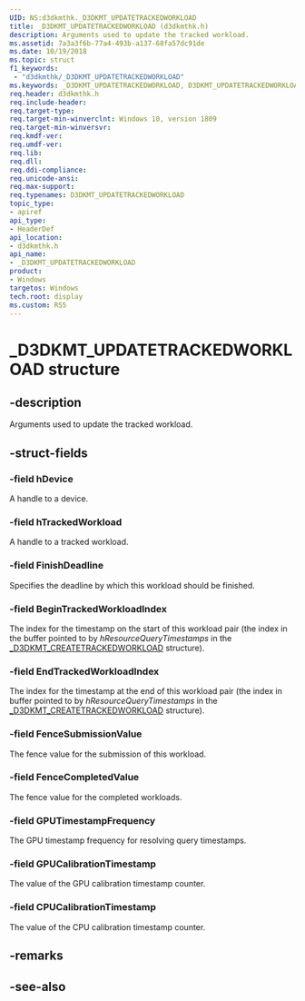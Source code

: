 ```yaml
---
UID: NS:d3dkmthk._D3DKMT_UPDATETRACKEDWORKLOAD
title: _D3DKMT_UPDATETRACKEDWORKLOAD (d3dkmthk.h)
description: Arguments used to update the tracked workload.
ms.assetid: 7a3a3f6b-77a4-493b-a137-68fa57dc91de
ms.date: 10/19/2018
ms.topic: struct
f1_keywords:
 - "d3dkmthk/_D3DKMT_UPDATETRACKEDWORKLOAD"
ms.keywords: _D3DKMT_UPDATETRACKEDWORKLOAD, D3DKMT_UPDATETRACKEDWORKLOAD, 
req.header: d3dkmthk.h
req.include-header:
req.target-type:
req.target-min-winverclnt: Windows 10, version 1809
req.target-min-winversvr:
req.kmdf-ver:
req.umdf-ver:
req.lib:
req.dll:
req.ddi-compliance:
req.unicode-ansi:
req.max-support:
req.typenames: D3DKMT_UPDATETRACKEDWORKLOAD
topic_type: 
- apiref
api_type: 
- HeaderDef
api_location: 
- d3dkmthk.h
api_name: 
- _D3DKMT_UPDATETRACKEDWORKLOAD
product:
- Windows
targetos: Windows
tech.root: display
ms.custom: RS5
---
```


# _D3DKMT_UPDATETRACKEDWORKLOAD structure

## -description

Arguments used to update the tracked workload.

## -struct-fields

### -field hDevice

A handle to a device.

### -field hTrackedWorkload

A handle to a tracked workload.

### -field FinishDeadline

Specifies the deadline by which this workload should be finished.

### -field BeginTrackedWorkloadIndex

The index for the timestamp on the start of this workload pair (the index in the buffer pointed to by *hResourceQueryTimestamps* in the [_D3DKMT_CREATETRACKEDWORKLOAD](ns-d3dkmthk-_d3dkmt_createtrackedworkload.md) structure).

### -field EndTrackedWorkloadIndex

The index for the timestamp at the end of this workload pair (the index in buffer pointed to by *hResourceQueryTimestamps* in the [_D3DKMT_CREATETRACKEDWORKLOAD](ns-d3dkmthk-_d3dkmt_createtrackedworkload.md) structure).

### -field FenceSubmissionValue

The fence value for the submission of this workload.

### -field FenceCompletedValue

The fence value for the completed workloads.

### -field GPUTimestampFrequency

The GPU timestamp frequency for resolving query timestamps.

### -field GPUCalibrationTimestamp

The value of the GPU calibration timestamp counter.

### -field CPUCalibrationTimestamp
 
The value of the CPU calibration timestamp counter.

## -remarks

## -see-also
